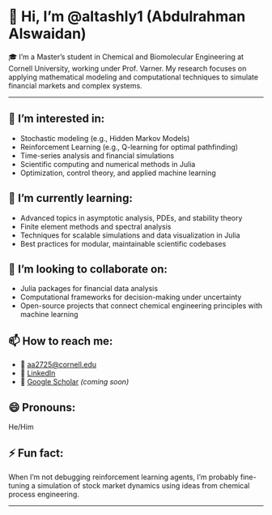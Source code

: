 # 👋 Hi, I’m @altashly1 (Abdulrahman Alswaidan)

🎓 I’m a Master’s student in Chemical and Biomolecular Engineering at Cornell University, working under Prof. Varner. My research focuses on applying mathematical modeling and computational techniques to simulate financial markets and complex systems.

---

## 👀 I’m interested in:
- Stochastic modeling (e.g., Hidden Markov Models)
- Reinforcement Learning (e.g., Q-learning for optimal pathfinding)
- Time-series analysis and financial simulations
- Scientific computing and numerical methods in Julia
- Optimization, control theory, and applied machine learning

## 🌱 I’m currently learning:
- Advanced topics in asymptotic analysis, PDEs, and stability theory  
- Finite element methods and spectral analysis  
- Techniques for scalable simulations and data visualization in Julia  
- Best practices for modular, maintainable scientific codebases

## 💞️ I’m looking to collaborate on:
- Julia packages for financial data analysis  
- Computational frameworks for decision-making under uncertainty  
- Open-source projects that connect chemical engineering principles with machine learning

## 📫 How to reach me:
- 📧 aa2725@cornell.edu  
- 💼 [LinkedIn](https://www.linkedin.com/in/abdulrahmanalswaidan/)  
- 🧠 [Google Scholar](https://scholar.google.com) *(coming soon)*

## 😄 Pronouns:
He/Him

## ⚡ Fun fact:
When I’m not debugging reinforcement learning agents, I’m probably fine-tuning a simulation of stock market dynamics using ideas from chemical process engineering.

---

<!---
altashly1/altashly1 is a ✨ special ✨ repository because its `README.md` (this file) appears on your GitHub profile.
You can click the Preview link to take a look at your changes.
--->
